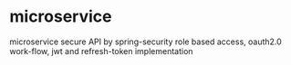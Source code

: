 # microservice
microservice secure API by spring-security role based access, oauth2.0 work-flow, jwt and refresh-token implementation 
